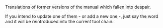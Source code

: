 Translations of former versions of the manual which fallen into
despair.

If you intend to update one of them - or add a new one -, just say the
word and it will be reintroduced into the current tool chain.

